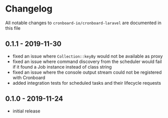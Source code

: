 # Changelog

All notable changes to `cronboard-io/cronboard-laravel` are documented in this file

## 0.1.1 - 2019-11-30

- fixed an issue where `Collection::keyBy` would not be available as proxy
- fixed an issue where command discovery from the scheduler would fail if it found a Job instance instead of class string
- fixed an issue where the console output stream could not be registered with Cronboard
- added integration tests for scheduled tasks and their lifecycle requests

## 0.1.0 - 2019-11-24

- initial release
